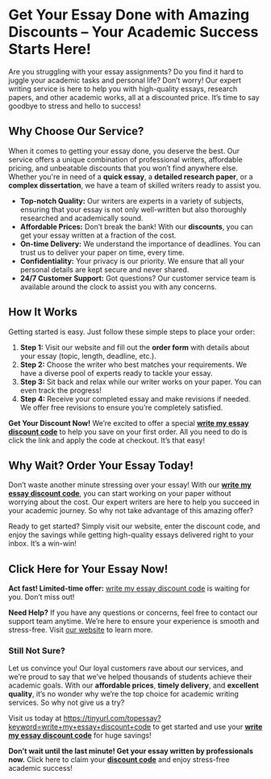 <h1>Get Your Essay Done with Amazing Discounts – Your Academic Success Starts Here!</h1>

<p>Are you struggling with your essay assignments? Do you find it hard to juggle your academic tasks and personal life? Don’t worry! Our expert writing service is here to help you with high-quality essays, research papers, and other academic works, all at a discounted price. It’s time to say goodbye to stress and hello to success!</p>

<h2>Why Choose Our Service?</h2>
<p>When it comes to getting your essay done, you deserve the best. Our service offers a unique combination of professional writers, affordable pricing, and unbeatable discounts that you won’t find anywhere else. Whether you're in need of a <strong>quick essay</strong>, a <strong>detailed research paper</strong>, or a <strong>complex dissertation</strong>, we have a team of skilled writers ready to assist you.</p>

<ul>
  <li><strong>Top-notch Quality:</strong> Our writers are experts in a variety of subjects, ensuring that your essay is not only well-written but also thoroughly researched and academically sound.</li>
  <li><strong>Affordable Prices:</strong> Don’t break the bank! With our <strong>discounts</strong>, you can get your essay written at a fraction of the cost.</li>
  <li><strong>On-time Delivery:</strong> We understand the importance of deadlines. You can trust us to deliver your paper on time, every time.</li>
  <li><strong>Confidentiality:</strong> Your privacy is our priority. We ensure that all your personal details are kept secure and never shared.</li>
  <li><strong>24/7 Customer Support:</strong> Got questions? Our customer service team is available around the clock to assist you with any concerns.</li>
</ul>

<h2>How It Works</h2>
<p>Getting started is easy. Just follow these simple steps to place your order:</p>

<ol>
  <li><strong>Step 1:</strong> Visit our website and fill out the <strong>order form</strong> with details about your essay (topic, length, deadline, etc.).</li>
  <li><strong>Step 2:</strong> Choose the writer who best matches your requirements. We have a diverse pool of experts ready to tackle your essay.</li>
  <li><strong>Step 3:</strong> Sit back and relax while our writer works on your paper. You can even track the progress!</li>
  <li><strong>Step 4:</strong> Receive your completed essay and make revisions if needed. We offer free revisions to ensure you’re completely satisfied.</li>
</ol>

<p><strong>Get Your Discount Now!</strong> We’re excited to offer a special <strong><a href="https://tinyurl.com/topessay?keyword=write+my+essay+discount+code" target="_blank">write my essay discount code</a></strong> to help you save on your first order. All you need to do is click the link and apply the code at checkout. It’s that easy!</p>

<h2>Why Wait? Order Your Essay Today!</h2>
<p>Don’t waste another minute stressing over your essay! With our <strong><a href="https://tinyurl.com/topessay?keyword=write+my+essay+discount+code" target="_blank">write my essay discount code</a></strong>, you can start working on your paper without worrying about the cost. Our expert writers are here to help you succeed in your academic journey. So why not take advantage of this amazing offer?</p>

<p>Ready to get started? Simply visit our website, enter the discount code, and enjoy the savings while getting high-quality essays delivered right to your inbox. It’s a win-win!</p>

<h2>Click Here for Your Essay Now!</h2>
<p><strong>Act fast! Limited-time offer:</strong> <a href="https://tinyurl.com/topessay?keyword=write+my+essay+discount+code" target="_blank">write my essay discount code</a> is waiting for you. Don’t miss out!</p>

<p><strong>Need Help?</strong> If you have any questions or concerns, feel free to contact our support team anytime. We’re here to ensure your experience is smooth and stress-free. Visit <a href="https://tinyurl.com/topessay?keyword=write+my+essay+discount+code" target="_blank">our website</a> to learn more.</p>

<h3>Still Not Sure?</h3>
<p>Let us convince you! Our loyal customers rave about our services, and we’re proud to say that we’ve helped thousands of students achieve their academic goals. With our <strong>affordable prices</strong>, <strong>timely delivery</strong>, and <strong>excellent quality</strong>, it’s no wonder why we’re the top choice for academic writing services. So why not give us a try?</p>

<p>Visit us today at <a href="https://tinyurl.com/topessay?keyword=write+my+essay+discount+code" target="_blank">https://tinyurl.com/topessay?keyword=write+my+essay+discount+code</a> to get started and use your <strong><a href="https://tinyurl.com/topessay?keyword=write+my+essay+discount+code" target="_blank">write my essay discount code</a></strong> for huge savings!</p>

<p><strong>Don’t wait until the last minute! Get your essay written by professionals now.</strong> Click here to claim your <strong><a href="https://tinyurl.com/topessay?keyword=write+my+essay+discount+code" target="_blank">discount code</a></strong> and enjoy stress-free academic success!</p>
